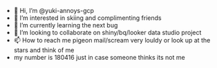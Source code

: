 - 👋 Hi, I’m @yuki-annoys-gcp
- 👀 I’m interested in skiing and complimenting friends
- 🌱 I’m currently learning the next bug
- 💞️ I’m looking to collaborate on shiny/bq/looker data studio project
- 📫 How to reach me pigeon mail/scream very louldy or look up at the stars and think of me
- my number is 180416 just in case someone thinks its not me

<!---
yuki-annoys-gcp/yuki-annoys-gcp is a ✨ special ✨ repository because its `README.md` (this file) appears on your GitHub profile.
You can click the Preview link to take a look at your changes.
--->
